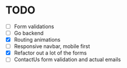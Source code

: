 # TODO

-   [ ] Form validations
-   [ ] Go backend
-   [x] Routing animations
-   [ ] Responsive navbar, mobile first
-   [x] Refactor out a lot of the forms
-   [ ] ContactUs form validation and actual emails
